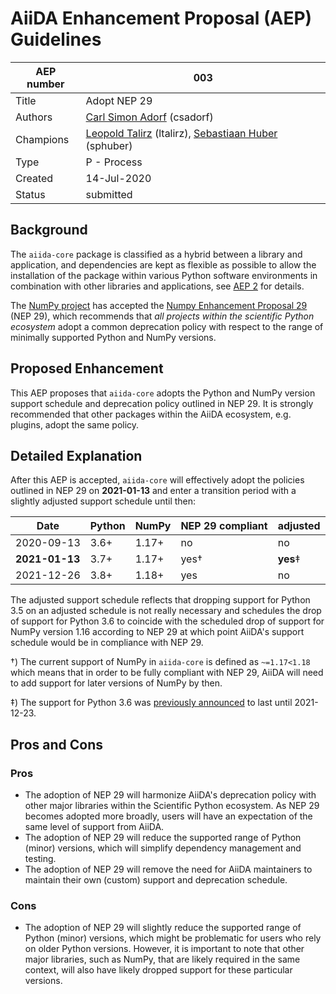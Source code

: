 # AiiDA Enhancement Proposal (AEP) Guidelines

| AEP number | 003                                                          |
|------------|--------------------------------------------------------------|
| Title      | Adopt NEP 29                                                 |
| Authors    | [Carl Simon Adorf](mailto:simon.adorf@epfl.ch) (csadorf)     |
| Champions  | [Leopold Talirz](mailto:leopold.talirz@epfl.ch) (ltalirz), [Sebastiaan Huber](mailto:sebastiaan.huber@epfl.ch) (sphuber) |
| Type       | P - Process                                                  |
| Created    | 14-Jul-2020                                                  |
| Status     | submitted                                                    |

## Background 

The `aiida-core` package is classified as a hybrid between a library and application, and dependencies are kept as flexible as possible to allow the installation of the package within various Python software environments in combination with other libraries and applications, see [AEP 2](https://github.com/aiidateam/AEP/blob/master/002_dependency_management/readme.md) for details.

The [NumPy project](https://numpy.org/) has accepted the [Numpy Enhancement Proposal 29](https://numpy.org/neps/nep-0029-deprecation_policy.html) (NEP 29), which recommends that *all projects within the scientific Python ecosystem* adopt a common deprecation policy with respect to the range of minimally supported Python and NumPy versions.

## Proposed Enhancement 

This AEP proposes that `aiida-core` adopts the Python and NumPy version support schedule and deprecation policy outlined in NEP 29.
It is strongly recommended that other packages within the AiiDA ecosystem, e.g. plugins, adopt the same policy.

## Detailed Explanation

After this AEP is accepted, `aiida-core` will effectively adopt the policies outlined in NEP 29 on **2021-01-13** and enter a transition period with a slightly adjusted support schedule until then:

| Date           | Python | NumPy | NEP 29 compliant | adjusted
-----------------|--------|-------|------------------|---------
| 2020-09-13     | 3.6+   | 1.17+ | no               | no
| **2021-01-13** | 3.7+   | 1.17+ | yes†             | **yes**‡
| 2021-12-26     | 3.8+   | 1.18+ | yes              | no


The adjusted support schedule reflects that dropping support for Python 3.5 on an adjusted schedule is not really necessary and schedules the drop of support for Python 3.6 to coincide with the scheduled drop of support for NumPy version 1.16 according to NEP 29 at which point AiiDA's support schedule would be in compliance with NEP 29.

†) The current support of NumPy in `aiida-core` is defined as `~=1.17<1.18` which means that in order to be fully compliant with NEP 29, AiiDA will need to add support for later versions of NumPy by then.

‡) The support for Python 3.6 was [previously announced](http://www.aiida.net/download/) to last until 2021-12-23.

## Pros and Cons

### Pros

 * The adoption of NEP 29 will harmonize AiiDA's deprecation policy with other major libraries within the Scientific Python ecosystem. As NEP 29 becomes adopted more broadly, users will have an expectation of the same level of support from AiiDA.
 * The adoption of NEP 29 will reduce the supported range of Python (minor) versions, which will simplify dependency management and testing.
 * The adoption of NEP 29 will remove the need for AiiDA maintainers to maintain their own (custom) support and deprecation schedule.

### Cons

 * The adoption of NEP 29 will slightly reduce the supported range of Python (minor) versions, which might be problematic for users who rely on older Python versions. However, it is important to note that other major libraries, such as NumPy, that are likely required in the same context, will also have likely dropped support for these particular versions.
